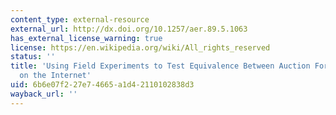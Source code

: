 ```yaml
---
content_type: external-resource
external_url: http://dx.doi.org/10.1257/aer.89.5.1063
has_external_license_warning: true
license: https://en.wikipedia.org/wiki/All_rights_reserved
status: ''
title: 'Using Field Experiments to Test Equivalence Between Auction Formats: Magic
  on the Internet'
uid: 6b6e07f2-27e7-4665-a1d4-2110102838d3
wayback_url: ''
---
```

